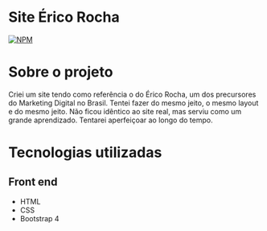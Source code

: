 # Site Érico Rocha
[![NPM](https://img.shields.io/npm/l/react)](https://github.com/joaobruno05/clone-login-instagram/blob/main/LICENSE)

# Sobre o projeto

Criei um site tendo como referência o do Érico Rocha, um dos precursores do Marketing Digital no Brasil. Tentei fazer do mesmo jeito, o mesmo layout e do mesmo jeito. Não ficou idêntico ao site real, mas serviu como um grande aprendizado. Tentarei aperfeiçoar ao longo do tempo.

# Tecnologias utilizadas
## Front end
- HTML
- CSS
- Bootstrap 4
